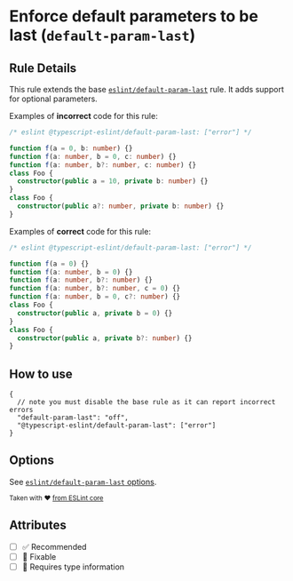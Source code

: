 # Enforce default parameters to be last (`default-param-last`)

## Rule Details

This rule extends the base
[`eslint/default-param-last`](https://eslint.org/docs/rules/default-param-last)
rule. It adds support for optional parameters.

Examples of **incorrect** code for this rule:

```ts
/* eslint @typescript-eslint/default-param-last: ["error"] */

function f(a = 0, b: number) {}
function f(a: number, b = 0, c: number) {}
function f(a: number, b?: number, c: number) {}
class Foo {
  constructor(public a = 10, private b: number) {}
}
class Foo {
  constructor(public a?: number, private b: number) {}
}
```

Examples of **correct** code for this rule:

```ts
/* eslint @typescript-eslint/default-param-last: ["error"] */

function f(a = 0) {}
function f(a: number, b = 0) {}
function f(a: number, b?: number) {}
function f(a: number, b?: number, c = 0) {}
function f(a: number, b = 0, c?: number) {}
class Foo {
  constructor(public a, private b = 0) {}
}
class Foo {
  constructor(public a, private b?: number) {}
}
```

## How to use

```jsonc
{
  // note you must disable the base rule as it can report incorrect errors
  "default-param-last": "off",
  "@typescript-eslint/default-param-last": ["error"]
}
```

## Options

See
[`eslint/default-param-last` options](https://eslint.org/docs/rules/default-param-last#options).

<sup>Taken with ❤️
[from ESLint core](https://github.com/eslint/eslint/blob/master/docs/rules/default-param-last.md)</sup>

## Attributes

- [ ] ✅ Recommended
- [ ] 🔧 Fixable
- [ ] 💭 Requires type information
